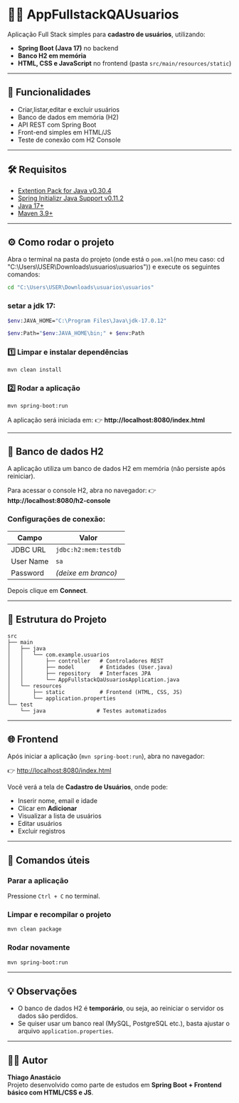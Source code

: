 # 🧑‍💻 AppFullstackQAUsuarios

Aplicação Full Stack simples para **cadastro de usuários**, utilizando:
- **Spring Boot (Java 17)** no backend  
- **Banco H2 em memória**  
- **HTML, CSS e JavaScript** no frontend (pasta `src/main/resources/static`)  

---

## 🚀 Funcionalidades

- Criar,listar,editar e excluir usuários  
- Banco de dados em memória (H2)  
- API REST com Spring Boot  
- Front-end simples em HTML/JS  
- Teste de conexão com H2 Console  

---

## 🛠️ Requisitos
- [Extention Pack for Java v0.30.4](Extensão)
- [Spring Initializr Java Support v0.11.2](Extensão)
- [Java 17+](https://www.oracle.com/java/technologies/javase/jdk17-archive-downloads.html)  
- [Maven 3.9+](https://maven.apache.org/download.cgi)

---

## ⚙️ Como rodar o projeto

Abra o terminal na pasta do projeto (onde está o `pom.xml`(no meu caso: cd "C:\Users\USER\Downloads\usuarios\usuarios")) e execute os seguintes comandos:

```bash
cd "C:\Users\USER\Downloads\usuarios\usuarios"
```

### setar a jdk 17:
```bash
$env:JAVA_HOME="C:\Program Files\Java\jdk-17.0.12"
```

```bash
$env:Path="$env:JAVA_HOME\bin;" + $env:Path  
```

### 1️⃣ Limpar e instalar dependências

```bash
mvn clean install 
```

### 2️⃣ Rodar a aplicação
```bash
mvn spring-boot:run
```

A aplicação será iniciada em:
👉 **http://localhost:8080/index.html**

---

## 🧩 Banco de dados H2

A aplicação utiliza um banco de dados H2 em memória (não persiste após reiniciar).  

Para acessar o console H2, abra no navegador:
👉 **http://localhost:8080/h2-console**

### Configurações de conexão:
| Campo | Valor |
|-------|-------|
| JDBC URL | `jdbc:h2:mem:testdb` |
| User Name | `sa` |
| Password | *(deixe em branco)* |

Depois clique em **Connect**.

---

## 🧠 Estrutura do Projeto

```
src
├── main
│   ├── java
│   │   └── com.example.usuarios
│   │       ├── controller   # Controladores REST
│   │       ├── model        # Entidades (User.java)
│   │       ├── repository   # Interfaces JPA
│   │       └── AppFullstackQaUsuariosApplication.java
│   └── resources
│       ├── static           # Frontend (HTML, CSS, JS)
│       └── application.properties
└── test
    └── java                # Testes automatizados
```

---

## 🌐 Frontend

Após iniciar a aplicação (`mvn spring-boot:run`), abra no navegador:

👉 [http://localhost:8080/index.html](url)

Você verá a tela de **Cadastro de Usuários**, onde pode:
- Inserir nome, email e idade  
- Clicar em **Adicionar**  
- Visualizar a lista de usuários  
- Editar usuários
- Excluir registros  

---

## 🧾 Comandos úteis

### Parar a aplicação
Pressione `Ctrl + C` no terminal.

### Limpar e recompilar o projeto 

```bash
mvn clean package
```

### Rodar novamente
```bash
mvn spring-boot:run
```

---

## 💡 Observações

- O banco de dados H2 é **temporário**, ou seja, ao reiniciar o servidor os dados são perdidos.
- Se quiser usar um banco real (MySQL, PostgreSQL etc.), basta ajustar o arquivo `application.properties`.

---

## 👨‍💻 Autor

**Thiago Anastácio**  
Projeto desenvolvido como parte de estudos em **Spring Boot + Frontend básico com HTML/CSS e JS**.
